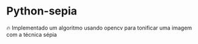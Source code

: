 # Python-sepia
:fire: Implementado um algoritmo usando opencv para tonificar uma imagem com a técnica sépia
